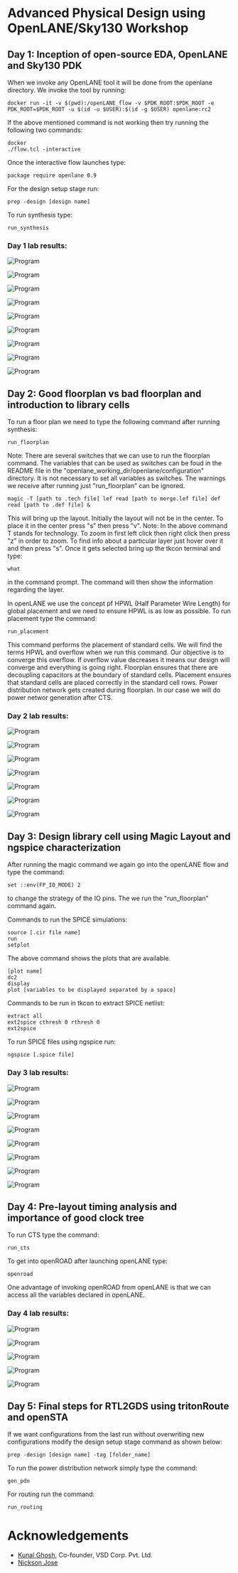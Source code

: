 # Advanced Physical Design using OpenLANE/Sky130 Workshop
## Day 1: Inception of open-source EDA, OpenLANE and Sky130 PDK
When we invoke any OpenLANE tool it will be done from the openlane directory. We invoke the tool by running:

    docker run -it -v $(pwd):/openLANE_flow -v $PDK_ROOT:$PDK_ROOT -e PDK_ROOT=$PDK_ROOT -u $(id -u $USER):$(id -g $USER) openlane:rc2

If the above mentioned command is not working then try running the following two commands:

    docker
    ./flow.tcl -interactive

Once the interactive flow launches type:

    package require openlane 0.9

For the design setup stage run:

    prep -design [design name]

To run synthesis type:
    
    run_synthesis

### Day 1 lab results:
![Program](day1/d1_before_design_setup.png)

![Program](day1/d1_design_setup_stage.png)

![Program](day1/d1_after_design_setup.png)

![Program](day1/d1_launching_openlane.png)

![Program](day1/d1_synthesis_command_output.png)

![Program](day1/d1_synthesis_chip_area.png)

![Program](day1/d1_flop_ratio.png)

![Program](day1/d1_results_of_synthesis.png)

![Program](day1/d1_runs_directory_contents.png)

## Day 2: Good floorplan vs bad floorplan and introduction to library cells
To run a floor plan we need to type the following command after running synthesis:

    run_floorplan 
Note: There are several switches that we can use to run the floorplan command. The variables that can be used as switches can be foud in the README file in the 
"openlane_working_dir/openlane/configuration" directory. It is not necessary to set all variables as switches. The warnings we receive after running just "run_floorplan" can be ignored.

    magic -T [path to .tech file] lef read [path to merge.lef file] def read [path to .def file] &
This will bring up the layout. Initially the layout will not be in the center. To place it in the center press "s" then press "v". Note: In the above command T stands for technology.
To zoom in first left click then right click then press "z" in order to zoom.
To find info about a particular layer just hover over it and then press "s". Once it gets selected bring up the tkcon terminal and type:

    what 
in the command prompt. The command will then show the information regarding the layer.

In openLANE we use the concept pf HPWL (Half Parameter Wire Length) for global placement and we need to ensure HPWL is as low as possible.
To run placement type the command:

    run_placement
This command performs the placement of standard cells. We will find the terms HPWL and overflow when we run this command.  Our objective is to converge this overflow. If overflow value decreases it means our design will converge and everything
is going right. Floorplan ensures that there are decoupling capacitors at the boundary of standard cells. Placement ensures that standard cells are placed correctly in the standard cell
rows. Power distribution network gets created during floorplan. In our case we will do power networ generation after CTS.

### Day 2 lab results:
![Program](day2/d2_magic_floorplan.png)

![Program](day2/d2_magic_layout.png)

![Program](day2/d2_magic_placement.png)

![Program](day2/d2_magic_what_command.png)

![Program](day2/d2_magic_with_standard_cells.png)

![Program](day2/d2_run_floorplan_output.png)

![Program](day2/d2_run_placement_output.png)


## Day 3: Design library cell using Magic Layout and ngspice characterization
After running the magic command we again go into the openLANE flow and type the command:

    set ::env(FP_IO_MODE) 2
to change the strategy of the IO pins. The we run the "run_floorplan" command again.

Commands to run the SPICE simulations:
    
    source [.cir file name]
    run
    setplot 
The above command shows the plots that are available.
    
    [plot name]
    dc2
    display
    plot [variables to be displayed separated by a space]

Commands to be run in tkcon to extract SPICE netlist:

    extract all
    ext2spice cthresh 0 rthresh 0
    ext2spice

To run SPICE files using ngspice run:
    
    ngspice [.spice file]

### Day 3 lab results:
![Program](day3/d3_magic_command.png)

![Program](day3/d3_lab1.png)

![Program](day3/d3_lab2.png)

![Program](day3/d3_lab3.png)

![Program](day3/d3_lab4.png)

![Program](day3/d3_lab5.png)

![Program](day3/d3_lab6.png)

![Program](day3/d3_lab7.png)

## Day 4: Pre-layout timing analysis and importance of good clock tree
To run CTS type the command:

    run_cts

To get into openROAD after launching openLANE type:

    openroad
One advantage of invoking openROAD from openLANE is that we can access all the variables declared in openLANE.

### Day 4 lab results:

![Program](day4/d4_lab1.png)

![Program](day4/d4_lab3.png)

![Program](day4/d4_lab7.png)

![Program](day4/d4_lab8.png)

![Program](day4/d4_lab9.png)

## Day 5: Final steps for RTL2GDS using tritonRoute and openSTA
If we want configurations from the last run without overwriting new configurations modify the design setup stage command as shown below:

    prep -design [design name] -tag [folder_name]

To run the power distribution network simply type the command:

    gen_pdn

For routing run the command:

    run_routing


# Acknowledgements
  - [Kunal Ghosh](https://github.com/kunalg123), Co-founder, VSD Corp. Pvt. Ltd.
  - [Nickson Jose](https://github.com/nickson-jose)